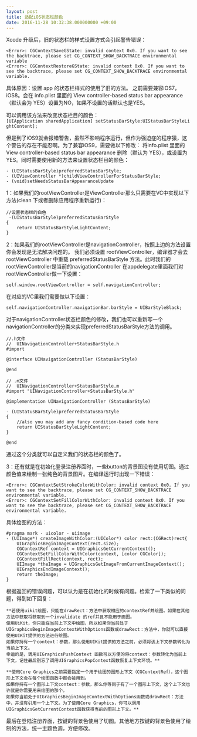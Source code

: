 ```yaml
---
layout: post
title: 适配iOS状态栏颜色
date: 2016-11-28 10:32:38.000000000 +09:00
---
```


Xcode 升级后，旧的状态栏的样式设置方式会引起警告错误：

```
<Error>: CGContextSaveGState: invalid context 0x0. If you want to see the backtrace, please set CG_CONTEXT_SHOW_BACKTRACE environmental variable
<Error>: CGContextRestoreGState: invalid context 0x0. If you want to see the backtrace, please set CG_CONTEXT_SHOW_BACKTRACE environmental variable.
```
具体原因：设置 app 的状态栏样式的使用了旧的方法。
之前需要兼容iOS7，iOS8。会在 info.plist 里面的 View controller-based status bar appearance （默认会为 YES）设置为NO，如果不设置的话默认也是YES。

可以调用该方法来改变状态栏目的颜色：
`[UIApplication sharedApplication] setStatusBarStyle:UIStatusBarStyleLightContent];`

但是到了iOS9就会报错警告，虽然不影响程序运行，但作为强迫症的程序猿，这个警告的存在不能忍啊。为了兼容iOS9，需要做以下修改：
将info.plist 里面的 View controller-based status bar appearance 删除（默认为 YES），或设置为YES。同时需要使用新的方法来设置状态栏目的颜色：

```
- (UIStatusBarStyle)preferredStatusBarStyle;
- (UIViewController *)childViewControllerForStatusBarStyle;
- (void)setNeedsStatusBarAppearanceUpdate
```
1：如果我们的rootViewController是ViewController那么只需要在VC中实现以下方法(clean 下或者删除应用程序重新运行)：

```
//设置状态栏的白色
 -(UIStatusBarStyle)preferredStatusBarStyle
{
    return UIStatusBarStyleLightContent;
}
```
2：如果我们的rootViewController是navigationController，按照上边的方法设置你会发现是无法解决问题的。
我们必须设置 rootViewController，编译器才会去 rootViewController 中重载 preferredStatusBarStyle 方法。此时我们的 rootViewController是当前的navigationController
在appdelegate里面我们对rootViewController做一下设置：
```
self.window.rootViewController = self.navigationController;
```
在对应的VC里我们需要做以下设置：
```
self.navigationController.navigationBar.barStyle = UIBarStyleBlack;
```
对于navigationController状态栏颜色的修改，我们也可以重新写一个navigationController的分类来实现preferredStatusBarStyle方法的调用。

```
//.h文件
//  UINavigationController+StatusBarStyle.h
#import
 
@interface UINavigationController (StatusBarStyle)
 
@end

```

```
// .m文件
//  UINavigationController+StatusBarStyle.m
#import "UINavigationController+StatusBarStyle.h"
 
@implementation UINavigationController (StatusBarStyle)
 
- (UIStatusBarStyle)preferredStatusBarStyle
{
    //also you may add any fancy condition-based code here
    return UIStatusBarStyleLightContent;
}
 
@end
```
通过这个分类就可以自定义我们的状态栏的颜色了。

3：还有就是在初始化登录注册界面时，一些button的背景图没有使用切图。通过颜色值来绘制一张纯色的背景图片。在编译运行时出现一下错误：

```
<Error>: CGContextSetStrokeColorWithColor: invalid context 0x0. If you want to see the backtrace, please set CG_CONTEXT_SHOW_BACKTRACE environmental variable.
<Error>: CGContextSetFillColorWithColor: invalid context 0x0. If you want to see the backtrace, please set CG_CONTEXT_SHOW_BACKTRACE environmental variable.
```
具体绘图的方法：

```
#pragma mark - uicolor - uiimage
- (UIImage*) createImageWithColor:(UIColor*) color rect:(CGRect)rect{
    UIGraphicsBeginImageContext(rect.size);
    CGContextRef context = UIGraphicsGetCurrentContext();
    CGContextSetFillColorWithColor(context, [color CGColor]);
    CGContextFillRect(context, rect);
    UIImage *theImage = UIGraphicsGetImageFromCurrentImageContext();
    UIGraphicsEndImageContext();
    return theImage;
}
```
根据返回的错误问题，可以认为是在初始化的时候有问题。检索了一下类似的问题，得到如下回复：

```
**若使用uikit绘图，只能在drawRect：方法中获取相应的contextRef并绘图。如果在其他方法中获取将获取到一个invalidate 的ref并且不能用于画图。
使用UiKit，你只能在当前上下文中绘图，所以如果你当前处于UIGraphicsBeginImageContextWithOptions函数或drawRect：方法中，你就可以直接使用UIKit提供的方法进行绘图。
如果你持有一个context：参数，那么使用UIKit提供的方法之前，必须将该上下文参数转化为当前上下文。
幸运的是，调用UIGraphicsPushContext 函数可以方便的将context：参数转化为当前上下文，记住最后别忘了调用UIGraphicsPopContext函数恢复上下文环境。**
```


```
**使用Core Graphics之前需要指定一个用于绘图的图形上下文（CGContextRef），这个图形上下文会在每个绘图函数中都会被用到。
如果你持有一个图形上下文context：参数，那么你等同于有了一个图形上下文，这个上下文也许就是你需要用来绘图的那个。
如果你当前处于UIGraphicsBeginImageContextWithOptions函数或drawRect：方法中，并没有引用一个上下文。为了使用Core Graphics，你可以调用UIGraphicsGetCurrentContext函数获得当前的图形上下文。**
```

最后在登陆注册界面，按键的背景色使用了切图。其他地方按键的背景色使用了绘制的方法，统一主题色调，方便修改。


